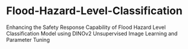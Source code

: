 # Flood-Hazard-Level-Classification
Enhancing the Safety Response Capability of Flood Hazard  Level Classification Model using DINOv2  Unsupervised Image Learning and Parameter Tuning 
